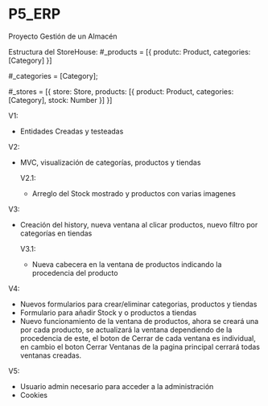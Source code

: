 # P5_ERP
Proyecto Gestión de un Almacén

Estructura del StoreHouse:
#_products = 
  [{
    produtc: Product,
    categories: [Category]
  }]

#_categories = [Category];

#_stores = 
  [{
    store: Store,
    products: [{
                product: Product,
                categories: [Category],
                stock: Number
              }]
  }]

V1:
- Entidades Creadas y testeadas

V2:
- MVC, visualización de categorías, productos y tiendas

	V2.1:
	- Arreglo del Stock mostrado y productos con varias imagenes

V3:
- Creación del history, nueva ventana al clicar productos, nuevo filtro por categorías en tiendas

	V3.1:
	- Nueva cabecera en la ventana de productos indicando la procedencia del producto

V4:
- Nuevos formularios para crear/eliminar categorias, productos y tiendas
- Formulario para añadir Stock y o productos a tiendas
- Nuevo funcionamiento de la ventana de productos, ahora se creará una por cada producto, se actualizará la ventana dependiendo de la procedencia de este, el boton de Cerrar de cada ventana es individual, en cambio el boton Cerrar Ventanas de la pagina principal cerrará todas ventanas creadas.

V5:
- Usuario admin necesario para acceder a la administración
- Cookies
